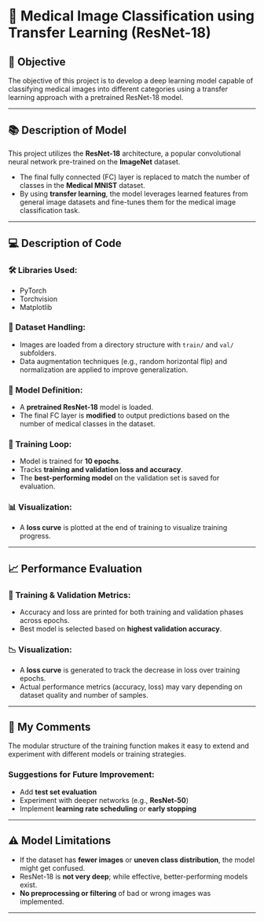 # 🧠 Medical Image Classification using Transfer Learning (ResNet-18)

## 🎯 Objective
The objective of this project is to develop a deep learning model capable of classifying medical images into different categories using a transfer learning approach with a pretrained ResNet-18 model.

---

## 📚 Description of Model

This project utilizes the **ResNet-18** architecture, a popular convolutional neural network pre-trained on the **ImageNet** dataset. 

- The final fully connected (FC) layer is replaced to match the number of classes in the **Medical MNIST** dataset.  
- By using **transfer learning**, the model leverages learned features from general image datasets and fine-tunes them for the medical image classification task.

---

## 💻 Description of Code

### 🛠️ Libraries Used:
- PyTorch
- Torchvision
- Matplotlib

### 📂 Dataset Handling:
- Images are loaded from a directory structure with `train/` and `val/` subfolders.
- Data augmentation techniques (e.g., random horizontal flip) and normalization are applied to improve generalization.

### 🧠 Model Definition:
- A **pretrained ResNet-18** model is loaded.
- The final FC layer is **modified** to output predictions based on the number of medical classes in the dataset.

### 🔁 Training Loop:
- Model is trained for **10 epochs**.
- Tracks **training and validation loss and accuracy**.
- The **best-performing model** on the validation set is saved for evaluation.

### 📊 Visualization:
- A **loss curve** is plotted at the end of training to visualize training progress.

---

## 📈 Performance Evaluation

### 🧪 Training & Validation Metrics:
- Accuracy and loss are printed for both training and validation phases across epochs.
- Best model is selected based on **highest validation accuracy**.

### 📉 Visualization:
- A **loss curve** is generated to track the decrease in loss over training epochs.
- Actual performance metrics (accuracy, loss) may vary depending on dataset quality and number of samples.

---

## 💬 My Comments

The modular structure of the training function makes it easy to extend and experiment with different models or training strategies.

### Suggestions for Future Improvement:
- Add **test set evaluation**
- Experiment with deeper networks (e.g., **ResNet-50**)
- Implement **learning rate scheduling** or **early stopping**

---

## ⚠️ Model Limitations

- If the dataset has **fewer images** or **uneven class distribution**, the model might get confused.
- ResNet-18 is **not very deep**; while effective, better-performing models exist.
- **No preprocessing or filtering** of bad or wrong images was implemented.

---

